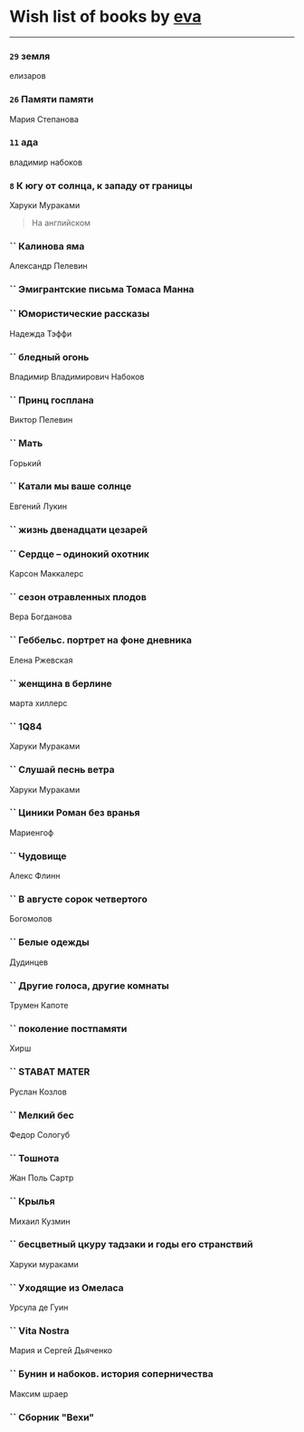 # Wish list of books by [eva](https://plus.google.com/u/0/111656270551033014778/)
---

### `29` земля
елизаров

### `26` Памяти памяти
Мария Степанова

### `11` ада
владимир набоков

### `8` К югу от солнца, к западу от границы
Харуки Мураками
> На английском

### `` Калинова яма
Александр Пелевин

### `` Эмигрантские письма Томаса Манна

### `` Юмористические рассказы
Надежда Тэффи

### `` бледный огонь
Владимир Владимирович Набоков

### `` Принц госплана
Виктор Пелевин

### `` Мать
Горький

### `` Катали мы ваше солнце
Евгений Лукин

### `` жизнь двенадцати цезарей

### `` Сердце – одинокий охотник
Карсон Маккалерс

### `` сезон отравленных плодов
Вера Богданова

### `` Геббельс. портрет на фоне дневника
Елена Ржевская

### `` женщина в берлине
марта хиллерс

### `` 1Q84
Харуки Мураками

### `` Слушай песнь ветра
Харуки Мураками

### `` Циники Роман без вранья
Мариенгоф

### `` Чудовище
Алекс Флинн

### `` В августе сорок четвертого
Богомолов

### `` Белые одежды
Дудинцев

### `` Другие голоса, другие комнаты
Трумен Капоте

### `` поколение постпамяти
Хирш

### `` STABAT MATER
Руслан Козлов

### `` Мелкий бес
Федор Сологуб

### `` Тошнота
Жан Поль Сартр

### `` Крылья
Михаил Кузмин

### `` бесцветный цкуру тадзаки и годы его странствий
Харуки мураками

### `` Уходящие из Омеласа
Урсула де Гуин

### `` Vita Nostra
Мария и Сергей Дьяченко

### `` Бунин и набоков. история соперничества
Максим шраер

### `` Сборник "Вехи"

